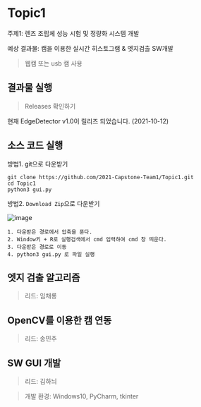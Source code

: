 # Topic1
주제1: 렌즈 조립체 성능 시험 및 정량화 시스템 개발

예상 결과물: 캠을 이용한 실시간 히스토그램 & 엣지검출 SW개발
> 웹캠 또는 usb 캠 사용

## 결과물 실행
> Releases 확인하기

현재 EdgeDetector v1.0이 릴리즈 되었습니다. (2021-10-12)

## 소스 코드 실행
방법1. git으로 다운받기
```
git clone https://github.com/2021-Capstone-Team1/Topic1.git
cd Topic1
python3 gui.py
```

방법2. `Download Zip`으로 다운받기  

![image](https://user-images.githubusercontent.com/30483337/136502720-538ab817-b743-4649-837d-3c0e71813f0a.png)

```
1. 다운받은 경로에서 압축을 푼다.
2. Window키 + R로 실행검색에서 cmd 입력하여 cmd 창 띄운다.
3. 다운받은 경로로 이동
4. python3 gui.py 로 파일 실행
```
## 엣지 검출 알고리즘
> 리드: 임채룡

## OpenCV를 이용한 캠 연동
> 리드: 송민주

## SW GUI 개발
> 리드: 김하늬

>개발 환경: Windows10, PyCharm, tkinter



